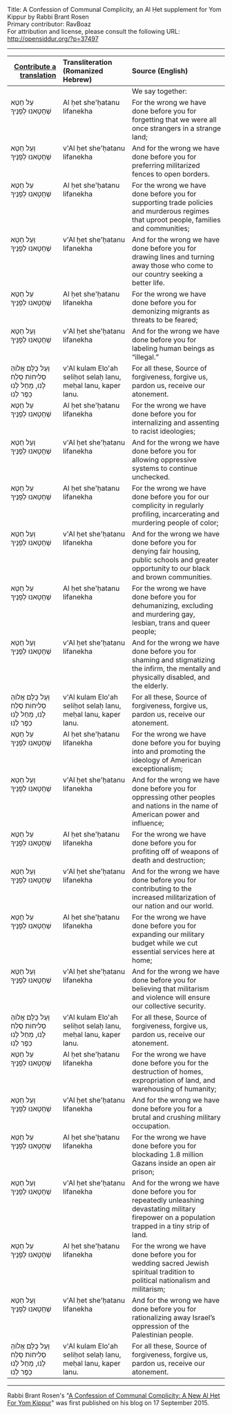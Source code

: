 <html>
<head></head>
<body>
Title: A Confession of Communal Complicity, an Al Ḥet supplement for Yom Kippur by Rabbi Brant Rosen<br />
Primary contributor: RavBoaz<br />
For attribution and license, please consult the following URL: <a href="http://opensiddur.org/?p=37497">http://opensiddur.org/?p=37497</a>
<p />
<hr />

<table style="margin-left: auto;margin-right: auto;" class="draggable">
<thead><tr><th id="x" style="text-align: right;"><a href="/contribute/upload">Contribute a translation</a></th><th style="text-align: left;">Transliteration (Romanized Hebrew)</th><th style="text-align: left;">Source (English)</th></tr></thead>
<tbody>
<tr><td style="vertical-align:top;">
<div class="liturgy"><span lang="he">

</span></div></td>
 
<td style="vertical-align:top;">
<div class="romanized-hebrew"><span lang="en">

</span></div></td>

<td style="vertical-align:top;">
<div class="english">
<span class="instruction">We say together:</span>
</div></td></tr>


<tr><td style="vertical-align:top;">
<div class="liturgy"><span lang="he">
עַל חֵטְא שֶׁחָטָאנוּ לְפָנֶיךָ
</span></div></td>
 
<td style="vertical-align:top;">
<div class="romanized-hebrew"><span lang="en">
Al ḥet she'ḥatanu lifanekha 
</span></div></td>

<td style="vertical-align:top;">
<div class="english"> 
For the wrong we have done before you
for forgetting that we were all once strangers 
in a strange land;
</div></td></tr>


<tr><td style="vertical-align:top;">
<div class="liturgy"><span lang="he">
וְעַל חֵטְא שֶׁחָטָאנוּ לְפָנֶיךָ
</span></div></td>
 
<td style="vertical-align:top;">
<div class="romanized-hebrew"><span lang="en">
v'Al ḥet she'ḥatanu lifanekha 
</span></div></td>

<td style="vertical-align:top;">
<div class="english"> 
And for the wrong we have done before you
for preferring militarized fences 
to open borders.
</div></td></tr>


<tr><td style="vertical-align:top;">
<div class="liturgy"><span lang="he">
עַל חֵטְא שֶׁחָטָאנוּ לְפָנֶיךָ
</span></div></td>
 
<td style="vertical-align:top;">
<div class="romanized-hebrew"><span lang="en">
Al ḥet she'ḥatanu lifanekha 
</span></div></td>

<td style="vertical-align:top;">
<div class="english"> 
For the wrong we have done before you
for supporting trade policies 
and murderous regimes 
that uproot people, families and communities;
</div></td></tr>


<tr><td style="vertical-align:top;">
<div class="liturgy"><span lang="he">
וְעַל חֵטְא שֶׁחָטָאנוּ לְפָנֶיךָ
</span></div></td>
 
<td style="vertical-align:top;">
<div class="romanized-hebrew"><span lang="en">
v'Al ḥet she'ḥatanu lifanekha 
</span></div></td>

<td style="vertical-align:top;">
<div class="english"> 
And for the wrong we have done before you
for drawing lines and turning away those 
who come to our country seeking a better life.
</div></td></tr>


<tr><td style="vertical-align:top;">
<div class="liturgy"><span lang="he">
עַל חֵטְא שֶׁחָטָאנוּ לְפָנֶיךָ
</span></div></td>
 
<td style="vertical-align:top;">
<div class="romanized-hebrew"><span lang="en">
Al ḥet she'ḥatanu lifanekha 
</span></div></td>

<td style="vertical-align:top;">
<div class="english"> 
For the wrong we have done before you
for demonizing migrants 
as threats to be feared;
</div></td></tr>


<tr><td style="vertical-align:top;">
<div class="liturgy"><span lang="he">
וְעַל חֵטְא שֶׁחָטָאנוּ לְפָנֶיךָ
</span></div></td>
 
<td style="vertical-align:top;">
<div class="romanized-hebrew"><span lang="en">
v'Al ḥet she'ḥatanu lifanekha 
</span></div></td>

<td style="vertical-align:top;">
<div class="english"> 
And for the wrong we have done before you
for labeling human beings as “illegal.”
</div></td></tr>


<tr><td style="vertical-align:top;">
<div class="liturgy"><span lang="he">
וְעַל כֻּלָּם 
אֱלוֹהַּ סְלִיחוֹת 
סְלַח לָנוּ, 
מְחַל לָנוּ 
כַּפֶּר לַנוּ
</span></div></td>
 
<td style="vertical-align:top;">
<div class="romanized-hebrew"><span lang="en">
v'Al kulam 
Elo'ah seliḥot 
selaḥ lanu, 
meḥal lanu, 
kaper lanu.
</span></div></td>
 
<td style="vertical-align:top;">
<div class="english">
For all these, 
Source of forgiveness, 
forgive us, 
pardon us, 
receive our atonement.
</div></td></tr>


<tr><td style="vertical-align:top;">
<div class="liturgy"><span lang="he">
עַל חֵטְא שֶׁחָטָאנוּ לְפָנֶיךָ
</span></div></td>
 
<td style="vertical-align:top;">
<div class="romanized-hebrew"><span lang="en">
Al ḥet she'ḥatanu lifanekha 
</span></div></td>

<td style="vertical-align:top;">
<div class="english"> 
For the wrong we have done before you
for internalizing and assenting 
to racist ideologies;
</div></td></tr>


<tr><td style="vertical-align:top;">
<div class="liturgy"><span lang="he">
וְעַל חֵטְא שֶׁחָטָאנוּ לְפָנֶיךָ
</span></div></td>
 
<td style="vertical-align:top;">
<div class="romanized-hebrew"><span lang="en">
v'Al ḥet she'ḥatanu lifanekha 
</span></div></td>

<td style="vertical-align:top;">
<div class="english"> 
And for the wrong we have done before you
for allowing oppressive systems 
to continue unchecked.
</div></td></tr>


<tr><td style="vertical-align:top;">
<div class="liturgy"><span lang="he">
עַל חֵטְא שֶׁחָטָאנוּ לְפָנֶיךָ
</span></div></td>
 
<td style="vertical-align:top;">
<div class="romanized-hebrew"><span lang="en">
Al ḥet she'ḥatanu lifanekha 
</span></div></td>

<td style="vertical-align:top;">
<div class="english"> 
For the wrong we have done before you
for our complicity 
in regularly profiling, 
incarcerating 
and murdering 
people of color;
</div></td></tr>


<tr><td style="vertical-align:top;">
<div class="liturgy"><span lang="he">
וְעַל חֵטְא שֶׁחָטָאנוּ לְפָנֶיךָ
</span></div></td>
 
<td style="vertical-align:top;">
<div class="romanized-hebrew"><span lang="en">
v'Al ḥet she'ḥatanu lifanekha 
</span></div></td>

<td style="vertical-align:top;">
<div class="english"> 
And for the wrong we have done before you
for denying fair housing, 
public schools 
and greater opportunity 
to our black and brown communities.
</div></td></tr>


<tr><td style="vertical-align:top;">
<div class="liturgy"><span lang="he">
עַל חֵטְא שֶׁחָטָאנוּ לְפָנֶיךָ
</span></div></td>
 
<td style="vertical-align:top;">
<div class="romanized-hebrew"><span lang="en">
Al ḥet she'ḥatanu lifanekha 
</span></div></td>

<td style="vertical-align:top;">
<div class="english"> 
For the wrong we have done before you
for dehumanizing, 
excluding 
and murdering 
gay, lesbian, trans and queer people;
</div></td></tr>


<tr><td style="vertical-align:top;">
<div class="liturgy"><span lang="he">
וְעַל חֵטְא שֶׁחָטָאנוּ לְפָנֶיךָ
</span></div></td>
 
<td style="vertical-align:top;">
<div class="romanized-hebrew"><span lang="en">
v'Al ḥet she'ḥatanu lifanekha 
</span></div></td>

<td style="vertical-align:top;">
<div class="english"> 
And for the wrong we have done before you
for shaming and stigmatizing 
the infirm, 
the mentally and physically disabled, 
and the elderly.
</div></td></tr>


<tr><td style="vertical-align:top;">
<div class="liturgy"><span lang="he">
וְעַל כֻּלָּם 
אֱלוֹהַּ סְלִיחוֹת 
סְלַח לָנוּ, 
מְחַל לָנוּ 
כַּפֶּר לַנוּ
</span></div></td>
 
<td style="vertical-align:top;">
<div class="romanized-hebrew"><span lang="en">
v'Al kulam 
Elo'ah seliḥot 
selaḥ lanu, 
meḥal lanu, 
kaper lanu.
</span></div></td>
 
<td style="vertical-align:top;">
<div class="english">
For all these, 
Source of forgiveness, 
forgive us, 
pardon us, 
receive our atonement.
</div></td></tr>


<tr><td style="vertical-align:top;">
<div class="liturgy"><span lang="he">
עַל חֵטְא שֶׁחָטָאנוּ לְפָנֶיךָ
</span></div></td>
 
<td style="vertical-align:top;">
<div class="romanized-hebrew"><span lang="en">
Al ḥet she'ḥatanu lifanekha 
</span></div></td>

<td style="vertical-align:top;">
<div class="english"> 
For the wrong we have done before you
for buying into and promoting 
the ideology of American exceptionalism;
</div></td></tr>


<tr><td style="vertical-align:top;">
<div class="liturgy"><span lang="he">
וְעַל חֵטְא שֶׁחָטָאנוּ לְפָנֶיךָ
</span></div></td>
 
<td style="vertical-align:top;">
<div class="romanized-hebrew"><span lang="en">
v'Al ḥet she'ḥatanu lifanekha 
</span></div></td>

<td style="vertical-align:top;">
<div class="english"> 
And for the wrong we have done before you
for oppressing other peoples and nations 
in the name of American power and influence;
</div></td></tr>


<tr><td style="vertical-align:top;">
<div class="liturgy"><span lang="he">
עַל חֵטְא שֶׁחָטָאנוּ לְפָנֶיךָ
</span></div></td>
 
<td style="vertical-align:top;">
<div class="romanized-hebrew"><span lang="en">
Al ḥet she'ḥatanu lifanekha 
</span></div></td>

<td style="vertical-align:top;">
<div class="english"> 
For the wrong we have done before you
for profiting off of weapons of death and destruction;
</div></td></tr>


<tr><td style="vertical-align:top;">
<div class="liturgy"><span lang="he">
וְעַל חֵטְא שֶׁחָטָאנוּ לְפָנֶיךָ
</span></div></td>
 
<td style="vertical-align:top;">
<div class="romanized-hebrew"><span lang="en">
v'Al ḥet she'ḥatanu lifanekha 
</span></div></td>

<td style="vertical-align:top;">
<div class="english"> 
And for the wrong we have done before you
for contributing to the increased militarization 
of our nation and our world.
</div></td></tr>


<tr><td style="vertical-align:top;">
<div class="liturgy"><span lang="he">
עַל חֵטְא שֶׁחָטָאנוּ לְפָנֶיךָ
</span></div></td>
 
<td style="vertical-align:top;">
<div class="romanized-hebrew"><span lang="en">
Al ḥet she'ḥatanu lifanekha 
</span></div></td>

<td style="vertical-align:top;">
<div class="english"> 
For the wrong we have done before you
for expanding our military budget 
while we cut essential services here at home;
</div></td></tr>


<tr><td style="vertical-align:top;">
<div class="liturgy"><span lang="he">
וְעַל חֵטְא שֶׁחָטָאנוּ לְפָנֶיךָ
</span></div></td>
 
<td style="vertical-align:top;">
<div class="romanized-hebrew"><span lang="en">
v'Al ḥet she'ḥatanu lifanekha 
</span></div></td>

<td style="vertical-align:top;">
<div class="english"> 
And for the wrong we have done before you
for believing that militarism and violence 
will ensure our collective security.
</div></td></tr>


<tr><td style="vertical-align:top;">
<div class="liturgy"><span lang="he">
וְעַל כֻּלָּם 
אֱלוֹהַּ סְלִיחוֹת 
סְלַח לָנוּ, 
מְחַל לָנוּ 
כַּפֶּר לַנוּ
</span></div></td>
 
<td style="vertical-align:top;">
<div class="romanized-hebrew"><span lang="en">
v'Al kulam 
Elo'ah seliḥot 
selaḥ lanu, 
meḥal lanu, 
kaper lanu.
</span></div></td>
 
<td style="vertical-align:top;">
<div class="english">
For all these, 
Source of forgiveness, 
forgive us, 
pardon us, 
receive our atonement.
</div></td></tr>


<tr><td style="vertical-align:top;">
<div class="liturgy"><span lang="he">
עַל חֵטְא שֶׁחָטָאנוּ לְפָנֶיךָ
</span></div></td>
 
<td style="vertical-align:top;">
<div class="romanized-hebrew"><span lang="en">
Al ḥet she'ḥatanu lifanekha 
</span></div></td>

<td style="vertical-align:top;">
<div class="english"> 
For the wrong we have done before you
for the destruction of homes, 
expropriation of land, 
and warehousing of humanity;
</div></td></tr>


<tr><td style="vertical-align:top;">
<div class="liturgy"><span lang="he">
וְעַל חֵטְא שֶׁחָטָאנוּ לְפָנֶיךָ
</span></div></td>
 
<td style="vertical-align:top;">
<div class="romanized-hebrew"><span lang="en">
v'Al ḥet she'ḥatanu lifanekha 
</span></div></td>

<td style="vertical-align:top;">
<div class="english"> 
And for the wrong we have done before you
for a brutal and crushing military occupation.
</div></td></tr>


<tr><td style="vertical-align:top;">
<div class="liturgy"><span lang="he">
עַל חֵטְא שֶׁחָטָאנוּ לְפָנֶיךָ
</span></div></td>
 
<td style="vertical-align:top;">
<div class="romanized-hebrew"><span lang="en">
Al ḥet she'ḥatanu lifanekha 
</span></div></td>

<td style="vertical-align:top;">
<div class="english"> 
For the wrong we have done before you
for blockading 1.8 million Gazans 
inside an open air prison;
</div></td></tr>


<tr><td style="vertical-align:top;">
<div class="liturgy"><span lang="he">
וְעַל חֵטְא שֶׁחָטָאנוּ לְפָנֶיךָ
</span></div></td>
 
<td style="vertical-align:top;">
<div class="romanized-hebrew"><span lang="en">
v'Al ḥet she'ḥatanu lifanekha 
</span></div></td>

<td style="vertical-align:top;">
<div class="english"> 
And for the wrong we have done before you
for repeatedly unleashing 
devastating military firepower 
on a population trapped in a tiny strip of land.
</div></td></tr>


<tr><td style="vertical-align:top;">
<div class="liturgy"><span lang="he">
עַל חֵטְא שֶׁחָטָאנוּ לְפָנֶיךָ
</span></div></td>
 
<td style="vertical-align:top;">
<div class="romanized-hebrew"><span lang="en">
Al ḥet she'ḥatanu lifanekha 
</span></div></td>

<td style="vertical-align:top;">
<div class="english"> 
For the wrong we have done before you
for wedding sacred Jewish spiritual tradition 
to political nationalism and militarism;
</div></td></tr>


<tr><td style="vertical-align:top;">
<div class="liturgy"><span lang="he">
וְעַל חֵטְא שֶׁחָטָאנוּ לְפָנֶיךָ
</span></div></td>
 
<td style="vertical-align:top;">
<div class="romanized-hebrew"><span lang="en">
v'Al ḥet she'ḥatanu lifanekha 
</span></div></td>

<td style="vertical-align:top;">
<div class="english"> 
And for the wrong we have done before you
for rationalizing away Israel’s oppression 
of the Palestinian people.
</div></td></tr>


<tr><td style="vertical-align:top;">
<div class="liturgy"><span lang="he">
וְעַל כֻּלָּם 
אֱלוֹהַּ סְלִיחוֹת 
סְלַח לָנוּ, 
מְחַל לָנוּ 
כַּפֶּר לַנוּ
</span></div></td>
 
<td style="vertical-align:top;">
<div class="romanized-hebrew"><span lang="en">
v'Al kulam 
Elo'ah seliḥot 
selaḥ lanu, 
meḥal lanu, 
kaper lanu.
</span></div></td>
 
<td style="vertical-align:top;">
<div class="english">
For all these, 
Source of forgiveness, 
forgive us, 
pardon us, 
receive our atonement.
</div></td></tr>
</tbody></table>

<hr />

Rabbi Brant Rosen's "<a href="https://rabbibrant.com/2015/09/17/a-confession-of-communal-complicity-a-new-al-chet-for-yom-kippur/">A Confession of Communal Complicity: A New Al Ḥet For Yom Kippur</a>" was first published on his blog on 17 September 2015.

&nbsp;



</body>
</html>